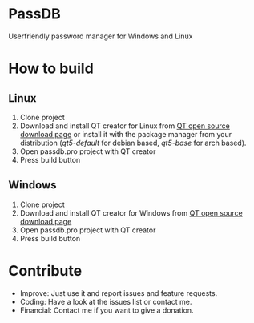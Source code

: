 # PassDB
Userfriendly password manager for Windows and Linux

# How to build

## Linux
1. Clone project
2. Download and install QT creator for Linux from [QT open source download page](https://www.qt.io/download-open-source/?hsCtaTracking=f977210e-de67-475f-a32b-65cec207fd03%7Cd62710cd-e1db-46aa-8d4d-2f1c1ffdacea#section-2) or install it with the package manager from your distribution (*qt5-default* for debian based, *qt5-base* for arch based).
3. Open passdb.pro project with QT creator
4. Press build button

## Windows
1. Clone project
2. Download and install QT creator for Windows from [QT open source download page](https://www.qt.io/download-open-source/?hsCtaTracking=f977210e-de67-475f-a32b-65cec207fd03%7Cd62710cd-e1db-46aa-8d4d-2f1c1ffdacea#section-2)
3. Open passdb.pro project with QT creator
4. Press build button

# Contribute

* Improve: Just use it and report issues and feature requests.
* Coding: Have a look at the issues list or contact me.
* Financial: Contact me if you want to give a donation.
